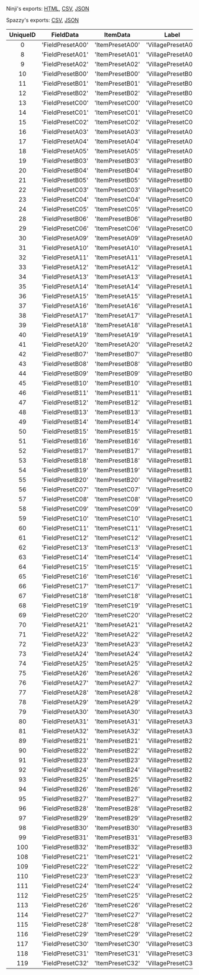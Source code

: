 Ninji's exports: [HTML](https://wuffs.org/acnh/bcsv_160/html/FieldMainFieldParam.html), [CSV](https://wuffs.org/acnh/bcsv_160/csv/FieldMainFieldParam.csv), [JSON](https://wuffs.org/acnh/bcsv_160/json/FieldMainFieldParam.json)

Spazzy's exports: [CSV](https://github.com/McSpazzy/acnh-csv/blob/master/FieldMainFieldParam.csv), [JSON](https://github.com/McSpazzy/acnh-json/blob/master/FieldMainFieldParam.json)

| UniqueID | FieldData | ItemData | Label | OutsideTemplateKind | StructureData |
|:--:|:--:|:--:|:--:|:--:|:--:|
| 0 | 'FieldPresetA00' | 'ItemPresetA00' | 'VillagePresetA00' | 0 | 'StructurePresetA00' | 
| 8 | 'FieldPresetA01' | 'ItemPresetA01' | 'VillagePresetA01' | 0 | 'StructurePresetA01' | 
| 9 | 'FieldPresetA02' | 'ItemPresetA02' | 'VillagePresetA02' | 0 | 'StructurePresetA02' | 
| 10 | 'FieldPresetB00' | 'ItemPresetB00' | 'VillagePresetB00' | 2 | 'StructurePresetB00' | 
| 11 | 'FieldPresetB01' | 'ItemPresetB01' | 'VillagePresetB01' | 2 | 'StructurePresetB01' | 
| 12 | 'FieldPresetB02' | 'ItemPresetB02' | 'VillagePresetB02' | 2 | 'StructurePresetB02' | 
| 13 | 'FieldPresetC00' | 'ItemPresetC00' | 'VillagePresetC00' | 1 | 'StructurePresetC00' | 
| 14 | 'FieldPresetC01' | 'ItemPresetC01' | 'VillagePresetC01' | 1 | 'StructurePresetC01' | 
| 15 | 'FieldPresetC02' | 'ItemPresetC02' | 'VillagePresetC02' | 1 | 'StructurePresetC02' | 
| 16 | 'FieldPresetA03' | 'ItemPresetA03' | 'VillagePresetA03' | 0 | 'StructurePresetA03' | 
| 17 | 'FieldPresetA04' | 'ItemPresetA04' | 'VillagePresetA04' | 0 | 'StructurePresetA04' | 
| 18 | 'FieldPresetA05' | 'ItemPresetA05' | 'VillagePresetA05' | 0 | 'StructurePresetA05' | 
| 19 | 'FieldPresetB03' | 'ItemPresetB03' | 'VillagePresetB03' | 2 | 'StructurePresetB03' | 
| 20 | 'FieldPresetB04' | 'ItemPresetB04' | 'VillagePresetB04' | 2 | 'StructurePresetB04' | 
| 21 | 'FieldPresetB05' | 'ItemPresetB05' | 'VillagePresetB05' | 2 | 'StructurePresetB05' | 
| 22 | 'FieldPresetC03' | 'ItemPresetC03' | 'VillagePresetC03' | 1 | 'StructurePresetC03' | 
| 23 | 'FieldPresetC04' | 'ItemPresetC04' | 'VillagePresetC04' | 1 | 'StructurePresetC04' | 
| 24 | 'FieldPresetC05' | 'ItemPresetC05' | 'VillagePresetC05' | 1 | 'StructurePresetC05' | 
| 28 | 'FieldPresetB06' | 'ItemPresetB06' | 'VillagePresetB06' | 2 | 'StructurePresetB06' | 
| 29 | 'FieldPresetC06' | 'ItemPresetC06' | 'VillagePresetC06' | 1 | 'StructurePresetC06' | 
| 30 | 'FieldPresetA09' | 'ItemPresetA09' | 'VillagePresetA09' | 0 | 'StructurePresetA09' | 
| 31 | 'FieldPresetA10' | 'ItemPresetA10' | 'VillagePresetA10' | 0 | 'StructurePresetA10' | 
| 32 | 'FieldPresetA11' | 'ItemPresetA11' | 'VillagePresetA11' | 0 | 'StructurePresetA11' | 
| 33 | 'FieldPresetA12' | 'ItemPresetA12' | 'VillagePresetA12' | 0 | 'StructurePresetA12' | 
| 34 | 'FieldPresetA13' | 'ItemPresetA13' | 'VillagePresetA13' | 0 | 'StructurePresetA13' | 
| 35 | 'FieldPresetA14' | 'ItemPresetA14' | 'VillagePresetA14' | 0 | 'StructurePresetA14' | 
| 36 | 'FieldPresetA15' | 'ItemPresetA15' | 'VillagePresetA15' | 0 | 'StructurePresetA15' | 
| 37 | 'FieldPresetA16' | 'ItemPresetA16' | 'VillagePresetA16' | 0 | 'StructurePresetA16' | 
| 38 | 'FieldPresetA17' | 'ItemPresetA17' | 'VillagePresetA17' | 0 | 'StructurePresetA17' | 
| 39 | 'FieldPresetA18' | 'ItemPresetA18' | 'VillagePresetA18' | 0 | 'StructurePresetA18' | 
| 40 | 'FieldPresetA19' | 'ItemPresetA19' | 'VillagePresetA19' | 0 | 'StructurePresetA19' | 
| 41 | 'FieldPresetA20' | 'ItemPresetA20' | 'VillagePresetA20' | 0 | 'StructurePresetA20' | 
| 42 | 'FieldPresetB07' | 'ItemPresetB07' | 'VillagePresetB07' | 2 | 'StructurePresetB07' | 
| 43 | 'FieldPresetB08' | 'ItemPresetB08' | 'VillagePresetB08' | 2 | 'StructurePresetB08' | 
| 44 | 'FieldPresetB09' | 'ItemPresetB09' | 'VillagePresetB09' | 2 | 'StructurePresetB09' | 
| 45 | 'FieldPresetB10' | 'ItemPresetB10' | 'VillagePresetB10' | 2 | 'StructurePresetB10' | 
| 46 | 'FieldPresetB11' | 'ItemPresetB11' | 'VillagePresetB11' | 2 | 'StructurePresetB11' | 
| 47 | 'FieldPresetB12' | 'ItemPresetB12' | 'VillagePresetB12' | 2 | 'StructurePresetB12' | 
| 48 | 'FieldPresetB13' | 'ItemPresetB13' | 'VillagePresetB13' | 2 | 'StructurePresetB13' | 
| 49 | 'FieldPresetB14' | 'ItemPresetB14' | 'VillagePresetB14' | 2 | 'StructurePresetB14' | 
| 50 | 'FieldPresetB15' | 'ItemPresetB15' | 'VillagePresetB15' | 2 | 'StructurePresetB15' | 
| 51 | 'FieldPresetB16' | 'ItemPresetB16' | 'VillagePresetB16' | 2 | 'StructurePresetB16' | 
| 52 | 'FieldPresetB17' | 'ItemPresetB17' | 'VillagePresetB17' | 2 | 'StructurePresetB17' | 
| 53 | 'FieldPresetB18' | 'ItemPresetB18' | 'VillagePresetB18' | 2 | 'StructurePresetB18' | 
| 54 | 'FieldPresetB19' | 'ItemPresetB19' | 'VillagePresetB19' | 2 | 'StructurePresetB19' | 
| 55 | 'FieldPresetB20' | 'ItemPresetB20' | 'VillagePresetB20' | 2 | 'StructurePresetB20' | 
| 56 | 'FieldPresetC07' | 'ItemPresetC07' | 'VillagePresetC07' | 1 | 'StructurePresetC07' | 
| 57 | 'FieldPresetC08' | 'ItemPresetC08' | 'VillagePresetC08' | 1 | 'StructurePresetC08' | 
| 58 | 'FieldPresetC09' | 'ItemPresetC09' | 'VillagePresetC09' | 1 | 'StructurePresetC09' | 
| 59 | 'FieldPresetC10' | 'ItemPresetC10' | 'VillagePresetC10' | 1 | 'StructurePresetC10' | 
| 60 | 'FieldPresetC11' | 'ItemPresetC11' | 'VillagePresetC11' | 1 | 'StructurePresetC11' | 
| 61 | 'FieldPresetC12' | 'ItemPresetC12' | 'VillagePresetC12' | 1 | 'StructurePresetC12' | 
| 62 | 'FieldPresetC13' | 'ItemPresetC13' | 'VillagePresetC13' | 1 | 'StructurePresetC13' | 
| 63 | 'FieldPresetC14' | 'ItemPresetC14' | 'VillagePresetC14' | 1 | 'StructurePresetC14' | 
| 64 | 'FieldPresetC15' | 'ItemPresetC15' | 'VillagePresetC15' | 1 | 'StructurePresetC15' | 
| 65 | 'FieldPresetC16' | 'ItemPresetC16' | 'VillagePresetC16' | 1 | 'StructurePresetC16' | 
| 66 | 'FieldPresetC17' | 'ItemPresetC17' | 'VillagePresetC17' | 1 | 'StructurePresetC17' | 
| 67 | 'FieldPresetC18' | 'ItemPresetC18' | 'VillagePresetC18' | 1 | 'StructurePresetC18' | 
| 68 | 'FieldPresetC19' | 'ItemPresetC19' | 'VillagePresetC19' | 1 | 'StructurePresetC19' | 
| 69 | 'FieldPresetC20' | 'ItemPresetC20' | 'VillagePresetC20' | 1 | 'StructurePresetC20' | 
| 70 | 'FieldPresetA21' | 'ItemPresetA21' | 'VillagePresetA21' | 0 | 'StructurePresetA21' | 
| 71 | 'FieldPresetA22' | 'ItemPresetA22' | 'VillagePresetA22' | 0 | 'StructurePresetA22' | 
| 72 | 'FieldPresetA23' | 'ItemPresetA23' | 'VillagePresetA23' | 0 | 'StructurePresetA23' | 
| 73 | 'FieldPresetA24' | 'ItemPresetA24' | 'VillagePresetA24' | 0 | 'StructurePresetA24' | 
| 74 | 'FieldPresetA25' | 'ItemPresetA25' | 'VillagePresetA25' | 0 | 'StructurePresetA25' | 
| 75 | 'FieldPresetA26' | 'ItemPresetA26' | 'VillagePresetA26' | 0 | 'StructurePresetA26' | 
| 76 | 'FieldPresetA27' | 'ItemPresetA27' | 'VillagePresetA27' | 0 | 'StructurePresetA27' | 
| 77 | 'FieldPresetA28' | 'ItemPresetA28' | 'VillagePresetA28' | 0 | 'StructurePresetA28' | 
| 78 | 'FieldPresetA29' | 'ItemPresetA29' | 'VillagePresetA29' | 0 | 'StructurePresetA29' | 
| 79 | 'FieldPresetA30' | 'ItemPresetA30' | 'VillagePresetA30' | 0 | 'StructurePresetA30' | 
| 80 | 'FieldPresetA31' | 'ItemPresetA31' | 'VillagePresetA31' | 0 | 'StructurePresetA31' | 
| 81 | 'FieldPresetA32' | 'ItemPresetA32' | 'VillagePresetA32' | 0 | 'StructurePresetA32' | 
| 89 | 'FieldPresetB21' | 'ItemPresetB21' | 'VillagePresetB21' | 2 | 'StructurePresetB21' | 
| 90 | 'FieldPresetB22' | 'ItemPresetB22' | 'VillagePresetB22' | 2 | 'StructurePresetB22' | 
| 91 | 'FieldPresetB23' | 'ItemPresetB23' | 'VillagePresetB23' | 2 | 'StructurePresetB23' | 
| 92 | 'FieldPresetB24' | 'ItemPresetB24' | 'VillagePresetB24' | 2 | 'StructurePresetB24' | 
| 93 | 'FieldPresetB25' | 'ItemPresetB25' | 'VillagePresetB25' | 2 | 'StructurePresetB25' | 
| 94 | 'FieldPresetB26' | 'ItemPresetB26' | 'VillagePresetB26' | 2 | 'StructurePresetB26' | 
| 95 | 'FieldPresetB27' | 'ItemPresetB27' | 'VillagePresetB27' | 2 | 'StructurePresetB27' | 
| 96 | 'FieldPresetB28' | 'ItemPresetB28' | 'VillagePresetB28' | 2 | 'StructurePresetB28' | 
| 97 | 'FieldPresetB29' | 'ItemPresetB29' | 'VillagePresetB29' | 2 | 'StructurePresetB29' | 
| 98 | 'FieldPresetB30' | 'ItemPresetB30' | 'VillagePresetB30' | 2 | 'StructurePresetB30' | 
| 99 | 'FieldPresetB31' | 'ItemPresetB31' | 'VillagePresetB31' | 2 | 'StructurePresetB31' | 
| 100 | 'FieldPresetB32' | 'ItemPresetB32' | 'VillagePresetB32' | 2 | 'StructurePresetB32' | 
| 108 | 'FieldPresetC21' | 'ItemPresetC21' | 'VillagePresetC21' | 1 | 'StructurePresetC21' | 
| 109 | 'FieldPresetC22' | 'ItemPresetC22' | 'VillagePresetC22' | 1 | 'StructurePresetC22' | 
| 110 | 'FieldPresetC23' | 'ItemPresetC23' | 'VillagePresetC23' | 1 | 'StructurePresetC23' | 
| 111 | 'FieldPresetC24' | 'ItemPresetC24' | 'VillagePresetC24' | 1 | 'StructurePresetC24' | 
| 112 | 'FieldPresetC25' | 'ItemPresetC25' | 'VillagePresetC25' | 1 | 'StructurePresetC25' | 
| 113 | 'FieldPresetC26' | 'ItemPresetC26' | 'VillagePresetC26' | 1 | 'StructurePresetC26' | 
| 114 | 'FieldPresetC27' | 'ItemPresetC27' | 'VillagePresetC27' | 1 | 'StructurePresetC27' | 
| 115 | 'FieldPresetC28' | 'ItemPresetC28' | 'VillagePresetC28' | 1 | 'StructurePresetC28' | 
| 116 | 'FieldPresetC29' | 'ItemPresetC29' | 'VillagePresetC29' | 1 | 'StructurePresetC29' | 
| 117 | 'FieldPresetC30' | 'ItemPresetC30' | 'VillagePresetC30' | 1 | 'StructurePresetC30' | 
| 118 | 'FieldPresetC31' | 'ItemPresetC31' | 'VillagePresetC31' | 1 | 'StructurePresetC31' | 
| 119 | 'FieldPresetC32' | 'ItemPresetC32' | 'VillagePresetC32' | 1 | 'StructurePresetC32' | 
